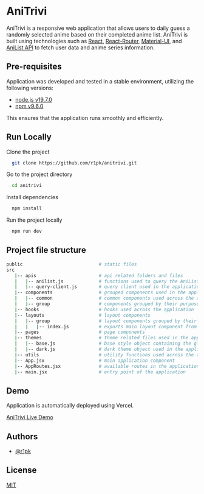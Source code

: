 # AniTrivi

AniTrivi is a responsive web application that allows users to daily guess a randomly selected anime based on their completed anime list. AniTrivi is built using technologies such as [React](https://reactjs.org/), [React-Router](https://reactrouter.com), [Material-UI](https://mui.com/), and [AniList API](https://anilist.gitbook.io/anilist-apiv2-docs/) to fetch user data and anime series information.

## Pre-requisites

Application was developed and tested in a stable environment, utilizing the following versions:

- [node.js v19.7.0](https://nodejs.org/en/)
- [npm v9.6.0](https://nodejs.org/en/download/)

This ensures that the application runs smoothly and efficiently.

## Run Locally

Clone the project

```bash
  git clone https://github.com/r1pk/anitrivi.git
```

Go to the project directory

```bash
  cd anitrivi
```

Install dependencies

```bash
  npm install
```

Run the project locally

```bash
  npm run dev
```

## Project file structure

```bash
public                            # static files
src
   |-- apis                       # api related folders and files
   |   |-- anilist.js             # functions used to query the AniList API
   |   |-- query-client.js        # query client used in the application
   |-- components                 # grouped components used in the application
   |   |-- common                 # common components used across the application
   |   |-- group                  # components grouped by their purpose
   |-- hooks                      # hooks used across the application
   |-- layouts                    # layout components
   |   |-- group                  # layout components grouped by their purpose
   |   |   |-- index.js           # exports main layout component from the folder
   |-- pages                      # page components
   |-- themes                     # theme related files used in the application
   |   |-- base.js                # base style object containing the global styles
   |   |-- dark.js                # dark theme object used in the application
   |-- utils                      # utility functions used across the application
   |-- App.jsx                    # main application component
   |-- AppRoutes.jsx              # available routes in the application
   |-- main.jsx                   # entry point of the application
```

## Demo

Application is automatically deployed using Vercel.

[AniTrivi Live Demo](https://anitrivi.vercel.app/)

## Authors

- [@r1pk](https://github.com/r1pk)

## License

[MIT](https://choosealicense.com/licenses/mit/)
